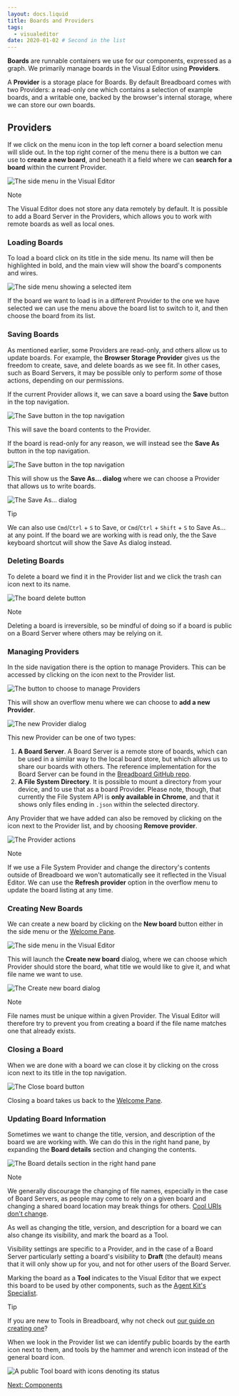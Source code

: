 ```yaml
---
layout: docs.liquid
title: Boards and Providers
tags:
  - visualeditor
date: 2020-01-02 # Second in the list
---
```


**Boards** are runnable containers we use for our components, expressed as a graph. We primarily manage boards in the Visual Editor using **Providers**.

A **Provider** is a storage place for Boards. By default Breadboard comes with two Providers: a read-only one which contains a selection of example boards, and a writable one, backed by the browser's internal storage, where we can store our own boards.

## Providers

If we click on the menu icon in the top left corner a board selection menu will slide out. In the top right corner of the menu there is a button we can use to **create a new board**, and beneath it a field where we can **search for a board** within the current Provider.

![The side menu in the Visual Editor](/breadboard/static/images/using-the-visual-editor/side-menu.png)

> [!NOTE]
> The Visual Editor does not store any data remotely by default. It is possible to add a Board Server in the Providers, which allows you to work with remote boards as well as local ones.

### Loading Boards

To load a board click on its title in the side menu. Its name will then be highlighted in bold, and the main view will show the board's components and wires.

![The side menu showing a selected item](/breadboard/static/images/using-the-visual-editor/selected-item.png)

If the board we want to load is in a different Provider to the one we have selected we can use the menu above the board list to switch to it, and then choose the board from its list.

### Saving Boards

As mentioned earlier, some Providers are read-only, and others allow us to update boards. For example, the **Browser Storage Provider** gives us the freedom to create, save, and delete boards as we see fit. In other cases, such as Board Servers, it may be possible only to perform _some_ of those actions, depending on our permissions.

If the current Provider allows it, we can save a board using the **Save** button in the top navigation.

![The Save button in the top navigation](/breadboard/static/images/using-the-visual-editor/save-button.png)

This will save the board contents to the Provider.

If the board is read-only for any reason, we will instead see the **Save As** button in the top navigation.

![The Save button in the top navigation](/breadboard/static/images/using-the-visual-editor/save-as-button.png)

This will show us the **Save As... dialog** where we can choose a Provider that allows us to write boards.

![The Save As... dialog](/breadboard/static/images/using-the-visual-editor/save-as-dialog.png)

> [!TIP]
> We can also use `Cmd`/`Ctrl` + `S` to Save, or `Cmd`/`Ctrl` + `Shift` + `S` to Save As... at any point. If the board we are working with is read only, the the Save keyboard shortcut will show the Save As dialog instead.

### Deleting Boards

To delete a board we find it in the Provider list and we click the trash can icon next to its name.

![The board delete button](/breadboard/static/images/using-the-visual-editor/delete-button.png)

> [!NOTE]
> Deleting a board is irreversible, so be mindful of doing so if a board is public on a Board Server where others may be relying on it.

### Managing Providers

In the side navigation there is the option to manage Providers. This can be accessed by clicking on the icon next to the Provider list.

![The button to choose to manage Providers](/breadboard/static/images/using-the-visual-editor/manage-providers.png)

This will show an overflow menu where we can choose to **add a new Provider**.

![The new Provider dialog](/breadboard/static/images/using-the-visual-editor/new-provider-dialog.png)

This new Provider can be one of two types:

1. **A Board Server**. A Board Server is a remote store of boards, which can be used in a similar way to the local board store, but which allows us to share our boards with others. The reference implementation for the Board Server can be found in the [Breadboard GitHub repo](https://github.com/breadboard-ai/breadboard/tree/main/packages/board-server).
2. **A File System Directory**. It is possible to mount a directory from your device, and to use that as a board Provider. Please note, though, that currently the File System API is **only available in Chrome**, and that it shows only files ending in `.json` within the selected directory.

Any Provider that we have added can also be removed by clicking on the icon next to the Provider list, and by choosing **Remove provider**.

![The Provider actions](/breadboard/static/images/using-the-visual-editor/provider-menu.png)

> [!NOTE]
> If we use a File System Provider and change the directory's contents outside of Breadboard we won't automatically see it reflected in the Visual Editor. We can use the **Refresh provider** option in the overflow menu to update the board listing at any time.

### Creating New Boards

We can create a new board by clicking on the **New board** button either in the side menu or the [Welcome Pane](#the-welcome-pane).

![The side menu in the Visual Editor](/breadboard/static/images/using-the-visual-editor/side-menu.png)

This will launch the **Create new board** dialog, where we can choose which Provider should store the board, what title we would like to give it, and what file name we want to use.

![The Create new board dialog](/breadboard/static/images/using-the-visual-editor/create-board-dialog.png)

> [!NOTE]
> File names must be unique within a given Provider. The Visual Editor will therefore try to prevent you from creating a board if the file name matches one that already exists.

### Closing a Board

When we are done with a board we can close it by clicking on the cross icon next to its title in the top navigation.

![The Close board button](/breadboard/static/images/using-the-visual-editor/close-board.png)

Closing a board takes us back to the [Welcome Pane](#the-welcome-pane).

### Updating Board Information

Sometimes we want to change the title, version, and description of the board we are working with. We can do this in the right hand pane, by expanding the **Board details** section and changing the contents.

![The Board details section in the right hand pane](/breadboard/static/images/using-the-visual-editor/board-details.png)

> [!NOTE]
> We generally discourage the changing of file names, especially in the case of Board Servers, as people may come to rely on a given board and changing a shared board location may break things for others. [Cool URIs don't change](https://www.w3.org/Provider/Style/URI).

As well as changing the title, version, and description for a board we can also change its visibility, and mark the board as a Tool.

Visibility settings are specific to a Provider, and in the case of a Board Server particularly setting a board's visibility to **Draft** (the default) means that it will only show up for you, and not for other users of the Board Server.

Marking the board as a **Tool** indicates to the Visual Editor that we expect this board to be used by other components, such as the [Agent Kit's Specialist](../../kits/agents/#specialist).

> [!TIP]
> If you are new to Tools in Breadboard, why not check out [our guide on creating one](./first-tool/)?

When we look in the Provider list we can identify public boards by the earth icon next to them, and tools by the hammer and wrench icon instead of the general board icon.

![A public Tool board with icons denoting its status](/breadboard/static/images/using-the-visual-editor/public-tool.png)

[Next: Components](../components/)
